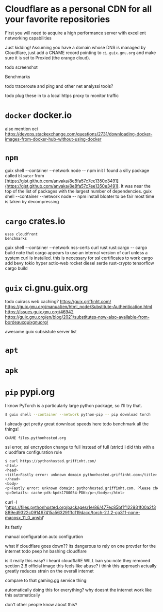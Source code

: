 # Cloudflare as a personal CDN for all your favorite repositories

First you will need to acquire a high performance server with excellent networking capabilities

Just kidding! Assuming you have a domain whose DNS is managed by Cloudflare, just add a CNAME record pointing to `ci.guix.gnu.org` and make sure it is set to Proxied (the orange cloud).

todo screenshot

Benchmarks


todo traceroute and ping and other net analyssi tools?

todo plug these in to a local https proxy to monitor traffic

# `docker` docker.io
also mention oci
https://devops.stackexchange.com/questions/2731/downloading-docker-images-from-docker-hub-without-using-docker

# `npm`
guix shell --container --network node -- npm init
I found a silly package called `bloater` from [https://gist.github.com/anvaka/8e8fa57c7ee1350e3491](https://gist.github.com/anvaka/8e8fa57c7ee1350e3491). It was near the top of the list of packages with the largest number of dependencies.
guix shell --container --network node -- npm install bloater
to be fair most time is taken by decompressing


# `cargo` crates.io
    uses cloudfront
    benchmarks
guix shell --container --network nss-certs curl rust rust:cargo -- cargo build
note that cargo appears to use an internal version of curl unless a system curl is installed. this is necessary for ssl certificates to work
cargo add bevy tokio hyper actix-web rocket diesel serde rust-crypto tensorflow
cargo build

# `guix` ci.gnu.guix.org
todo cuirass web caching? https://guix.griffinht.com/
https://guix.gnu.org/manual/en/html_node/Substitute-Authentication.html
https://issues.guix.gnu.org/46942
https://guix.gnu.org/en/blog/2021/substitutes-now-also-available-from-bordeauxguixgnuorg/

awesome guix subsistute server list

# `apt`
# `apk`
# `pip` pypi.org
I know PyTorch is a particularly large python package, so I'll try that.

``` sh
$ guix shell --container --network python-pip -- pip download torch
```
I already get pretty great download speeds here todo benchmark all the things!

```
CNAME files.pythonhosted.org
```

ssl error, ssl encryption change to full instead of full (strict)
i did this with a cluodflare configuration rule


```sh
$ curl https://pythonhosted.griffinht.com/
<html>
<head>
<title>Fastly error: unknown domain pythonhosted.griffinht.com</title>
</head>
<body>
<p>Fastly error: unknown domain: pythonhosted.griffinht.com. Please check that this domain has been added to a service.</p>
<p>Details: cache-pdk-kpdk1780054-PDK</p></body></html>
```

curl -I 'https://files.pythonhosted.org/packages/1e/86/477ec85bf1f122931f00a2f3889ed9322c091497415a563291ffc119dacc/torch-2.1.2-cp311-none-macosx_11_0_arwhl'

its fastly


manual configuration
auto configurtion

what if cloudflare goes down??
its dangerous to rely on one provder for the internet todo peep hn bashing cloudflare


is it really this easy?
i heard cloudflaRE WILL ban you
    note they removed section 2.8 official image
this feels like abuse?
    i think this approach actually greatly reduces strain on the overall internet

compare to that gaming.gg service thing

automatically doing this for everything?
why doesnt the internet work like this automatically

don't other people know about this?

